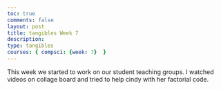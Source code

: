```yaml
---
toc: true
comments: false
layout: post
title: tangibles Week 7
description: 
type: tangibles
courses: { compsci: {week: 7}  }
---
```


This week we started to work on our student teaching groups. I watched videos on collage board and tried to help cindy with her factorial code. 